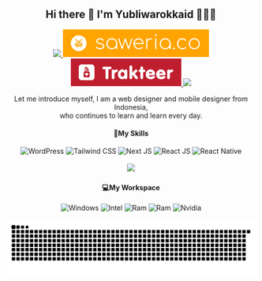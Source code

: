<!-- ![Header](./img/github-header.png) -->

## <h2 align="center">Hi there 👋 I'm Yubliwarokkaid 🫰💖✨</h2>

<div align='center'>
<a href='https://github.com/sponsors/yubliwarokkaid'>
<img src="https://img.shields.io/badge/sponsor-30363D?style=for-the-badge&logo=GitHub-Sponsors&logoColor=#white">
</a>
<a href='https://saweria.co/yubliwarokka'>
    <img src="./img/saweria.svg">
</a>
<a href='https://trakteer.id/yubliwarokka/tip'>
    <img src="./img//trakteer.svg">
</a>
<a href='https://buymeacoffee.com/yubliwarokka'>
    <img src="https://img.shields.io/badge/Buy_Me_A_Coffee-FFDD00?style=for-the-badge&logo=buy-me-a-coffee&logoColor=black">
 </a>
</div>

<p align="center">Let me introduce myself, I am a web designer and mobile designer from Indonesia,<br>who continues to learn and learn every day.</p>

#### <p align="center">🚀My Skills</p>

<div align="center">
    <img  src="https://img.shields.io/badge/Wordpress-52525b?style=for-the-badge&logo=wordpress&logoColor=white" alt="WordPress">
    <img  src="https://img.shields.io/badge/Tailwind_CSS-00BCFF?style=for-the-badge&logo=tailwind-css&logoColor=white" alt="Tailwind CSS">
    <img  src="https://img.shields.io/badge/next%20js-0f172a?style=for-the-badge&logo=nextdotjs&logoColor=white" alt="Next JS">
    <img  src="https://img.shields.io/badge/React-20232A?style=for-the-badge&logo=react&logoColor=61DAFB" alt="React JS">
    <img  src="https://img.shields.io/badge/React_Native-20232A?style=for-the-badge&logo=react&logoColor=61DAFB" alt="React Native">
</div>
<br>
<div align='center'>
<img src="https://github-readme-stats.vercel.app/api?username=yubliwarokkaid&show_icons=true&theme=nord" width='350' style="max-width: 100%;">
</div>

#### <p align="center">💻My Workspace</p>

<div align="center">
    <img  src="https://img.shields.io/badge/Windows_11-0078d4?style=for-the-badge&logo=windows-11&logoColor=white" alt="Windows">
    <img  src="https://img.shields.io/badge/intel-core%20i5%2014th-%230071C5.svg?&style=for-the-badge&logo=intel&logoColor=white" alt="Intel">
    <img  src="https://img.shields.io/badge/RAM-32GB-%230071C5.svg?&style=for-the-badge&logoColor=white" alt="Ram">
    <img  src="https://img.shields.io/badge/NVME-512GB-%230071C5.svg?&style=for-the-badge&logoColor=white" alt="Ram">
    <img  src="https://img.shields.io/badge/NVIDIA-GTX_1650_SUPER-76B900?style=for-the-badge&logo=nvidia&logoColor=white" alt="Nvidia">
</div>
<br>
<div align='center'>
    <img src="./img/github-user-contribution.svg"  style="max-width: 100%;">
</div>
